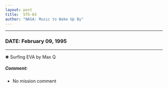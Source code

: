 ```yaml
---
layout: post
title:  STS-63
author: "NASA: Music to Wake Up By"
---
```


----
### DATE: February 09, 1995
----
✺ Surfing EVA by Max Q

##### Comment:
* No mission comment
